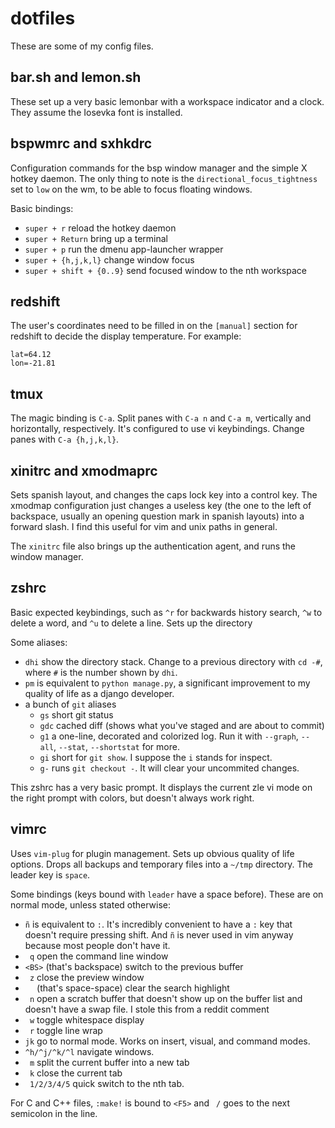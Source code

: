 # dotfiles

These are some of my config files.

## bar.sh and lemon.sh

These set up a very basic lemonbar with a workspace indicator and a clock. They assume the Iosevka font is installed.

## bspwmrc and sxhkdrc

Configuration commands for the bsp window manager and the simple X hotkey daemon. The only thing to note is the `directional_focus_tightness` set to `low` on the wm, to be able to focus floating windows.

Basic bindings:
- `super + r` reload the hotkey daemon
- `super + Return` bring up a terminal
- `super + p` run the dmenu app-launcher wrapper
- `super + {h,j,k,l}` change window focus
- `super + shift + {0..9}` send focused window to the nth workspace

## redshift

The user's coordinates need to be filled in on the `[manual]` section for redshift to decide the display temperature. For example:

```[manual]
lat=64.12
lon=-21.81
```

## tmux

The magic binding is `C-a`. Split panes with `C-a n` and `C-a m`, vertically and horizontally, respectively. It's configured to use vi keybindings. Change panes with `C-a {h,j,k,l}`.

## xinitrc and xmodmaprc

Sets spanish layout, and changes the caps lock key into a control key. The xmodmap configuration just changes a useless key (the one to the left of backspace, usually an opening question mark in spanish layouts) into a forward slash. I find this useful for vim and unix paths in general.

The `xinitrc` file also brings up the authentication agent, and runs the window manager.

## zshrc

Basic expected keybindings, such as `^r` for backwards history search, `^w` to delete a word, and `^u` to delete a line. Sets up the directory

Some aliases:
- `dhi` show the directory stack. Change to a previous directory with `cd -#`, where `#` is the number shown by `dhi`.
- `pm` is equivalent to `python manage.py`, a significant improvement to my quality of life as a django developer.
- a bunch of `git` aliases
  - `gs` short git status
  - `gdc` cached diff (shows what you've staged and are about to commit)
  - `g1` a one-line, decorated and colorized log. Run it with `--graph`, `--all`, `--stat`, `--shortstat` for more.
  - `gi` short for `git show`. I suppose the `i` stands for inspect.
  - `g-` runs `git checkout -`. It will clear your uncommited changes.

This zshrc has a very basic prompt. It displays the current zle vi mode on the right prompt with colors, but doesn't always work right.

## vimrc

Uses `vim-plug` for plugin management. Sets up obvious quality of life options. Drops all backups and temporary files into a `~/tmp` directory. The leader key is `space`.

Some bindings (keys bound with `leader` have a space before). These are on normal mode, unless stated otherwise:
- `ñ` is equivalent to `:`. It's incredibly convenient to have a `:` key that doesn't require pressing shift. And `ñ` is never used in vim anyway because most people don't have it.
- ` q` open the command line window
- `<BS>` (that's backspace) switch to the previous buffer
- ` z` close the preview window
- `  ` (that's space-space) clear the search highlight
- ` n` open a scratch buffer that doesn't show up on the buffer list and doesn't have a swap file. I stole this from a reddit comment
- ` w` toggle whitespace display
- ` r` toggle line wrap
- `jk` go to normal mode. Works on insert, visual, and command modes.
- `^h/^j/^k/^l` navigate windows.
- ` m` split the current buffer into a new tab
- ` k` close the current tab
- ` 1/2/3/4/5` quick switch to the nth tab.

For C and C++ files, `:make!` is bound to `<F5>` and ` /` goes to the next semicolon in the line.
